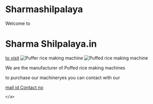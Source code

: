 # Sharmashilpalaya
<!DOCTYPE html>
<html lang="en">
<head>
    <meta charset="UTF-8">
    <meta http-equiv="X-UA-Compatible" content="IE=edge">
    <meta name="viewport" content="width=device-width, initial-scale=1.0">
    <title>Document</title>
</head>
<body>
    <p>Welcome to</p>
    <h1>Sharma Shilpalaya.in</h1>
    <a href="dipanjansharma.github.io/Sharmashilpalaya">to visit</a>
    <img src="https://www.google.com/url?sa=i&url=https%3A%2F%2Fwww.amazon.in%2FRice-puff-making-machine-Output%2Fdp%2FB06XXBQKVM&psig=AOvVaw02H14VcyMN5uvxtHxWX4YY&ust=1677218065818000&source=images&cd=vfe&ved=0CBAQjRxqFwoTCPiF7LX6qv0CFQAAAAAdAAAAABAE" alt="Puffer rice making machine">
    <img src="https://m.media-amazon.com/images/I/21VtzCQCH2L.jpg" alt="Puffed rice making machine">
    <P>We are the manufacturer of Puffed rice making machines</P>
    <p>to purchase our machineryes you can contact with our  </p>
    <a href="dipanjansharma825000@gmail.com">mail id
 <a href="8942864942">Contact no</a>

    </a>

</body>
</html>
